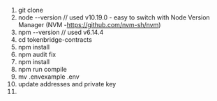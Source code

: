 1. git clone
2. node --version             // used v10.19.0 - easy to switch with Node Version Manager (NVM -https://github.com/nvm-sh/nvm)
3. npm --version              // used v6.14.4
4. cd tokenbridge-contracts
5. npm install
6. npm audit fix  
7. npm install 
8. npm run compile
9. mv .envexample .env
10. update addresses and private key
11. 

